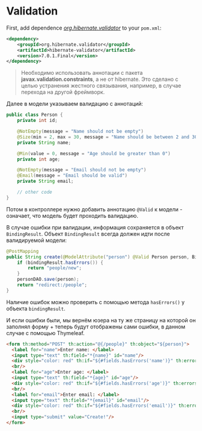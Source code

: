 # Validation
First, add dependence *[org.hibernate.validator](https://mvnrepository.com/artifact/org.hibernate.validator/hibernate-validator)* to your `pom.xml`:
```xml
<dependency>
    <groupId>org.hibernate.validator</groupId>
    <artifactId>hibernate-validator</artifactId>
    <version>7.0.1.Final</version>
</dependency>
```

> Необходимо использовать аннотации с пакета __javax.validation.constraints__, а не от hibernate.
> Это сделано с целью устранения жестного связывания, например, в случае перехода на другой фреймворк.

Далее в модели указываем валидацию с аннотаций:
```java
public class Person {
    private int id;

    @NotEmpty(message = "Name should not be empty")
    @Size(min = 2, max = 30, message = "Name should be between 2 and 30 characters")
    private String name;

    @Min(value = 0, message = "Age should be greater than 0")
    private int age;

    @NotEmpty(message = "Email should not be empty")
    @Email(message = "Email should be valid")
    private String email;

    // other code
}
```

Потом в контроллере нужно добавить аннотацию `@Valid` к модели - означает, что модель будет проходить валидацию.

В случае ошибки при валидации, информация сохраняется в объект `BindingResult`.
Объект `BindingResult` всегда должен идти после валидируемой модели:
```java
@PostMapping
public String create(@ModelAttribute("person") @Valid Person person, BindingResult bindingResult) {
    if (bindingResult.hasErrors()) {
        return "people/new";
    }
    personDAO.save(person);
    return "redirect:/people";
}
```
Наличие ошибок можно проверить с помощью метода `hasErrors()` у объекта `bindingResult`.

И если ошибки были, мы вернём юзера на ту же страницу на которой он заполнял форму + теперь будут отображены сами ошибки, в данном случае с помощью Thymeleaf.
```html
<form th:method="POST" th:action="@{/people}" th:object="${person}">
  <label for="name">Enter name: </label>
  <input type="text" th:field="*{name}" id="name"/>
  <div style="color: red" th:if="${#fields.hasErrors('name')}" th:errors="*{name}">Name error</div>
  <br/>
  <label for="age">Enter age: </label>
  <input type="text" th:field="*{age}" id="age"/>
  <div style="color: red" th:if="${#fields.hasErrors('age')}" th:errors="*{age}">Age error</div>
  <br/>
  <label for="email">Enter email: </label>
  <input type="text" th:field="*{email}" id="email"/>
  <div style="color: red" th:if="${#fields.hasErrors('email')}" th:errors="*{email}">Email error</div>
  <br/>
  <input type="submit" value="Create!"/>
</form>
```
